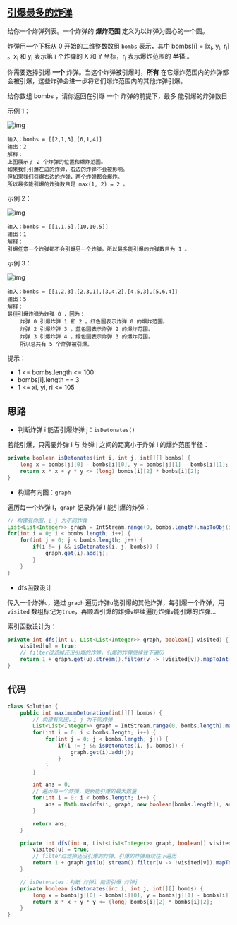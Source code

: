 ## [引爆最多的炸弹](https://leetcode-cn.com/problems/detonate-the-maximum-bombs/)

给你一个炸弹列表。一个炸弹的 **爆炸范围** 定义为以炸弹为圆心的一个圆。

炸弹用一个下标从 0 开始的二维整数数组 `bombs` 表示，其中 bombs[i] = [x<sub>i</sub>,  y<sub>i</sub>,  r<sub>i</sub>] 。x<sub>i</sub> 和 y<sub>i</sub> 表示第 i 个炸弹的 X 和 Y 坐标，r<sub>i</sub> 表示爆炸范围的 **半径** 。

你需要选择引爆 **一个** 炸弹。当这个炸弹被引爆时，**所有** 在它爆炸范围内的炸弹都会被引爆，这些炸弹会进一步将它们爆炸范围内的其他炸弹引爆。

给你数组 bombs ，请你返回在引爆 一个 炸弹的前提下，最多 能引爆的炸弹数目

示例 1：

![img](https://assets.leetcode.com/uploads/2021/11/06/desmos-eg-3.png)

```
输入：bombs = [[2,1,3],[6,1,4]]
输出：2
解释：
上图展示了 2 个炸弹的位置和爆炸范围。
如果我们引爆左边的炸弹，右边的炸弹不会被影响。
但如果我们引爆右边的炸弹，两个炸弹都会爆炸。
所以最多能引爆的炸弹数目是 max(1, 2) = 2 。
```

示例 2：

![img](https://assets.leetcode.com/uploads/2021/11/06/desmos-eg-2.png)

```
输入：bombs = [[1,1,5],[10,10,5]]
输出：1
解释：
引爆任意一个炸弹都不会引爆另一个炸弹。所以最多能引爆的炸弹数目为 1 。
```

示例 3：

![img](https://assets.leetcode.com/uploads/2021/11/07/desmos-eg1.png)

```
输入：bombs = [[1,2,3],[2,3,1],[3,4,2],[4,5,3],[5,6,4]]
输出：5
解释：
最佳引爆炸弹为炸弹 0 ，因为：
    炸弹 0 引爆炸弹 1 和 2 。红色圆表示炸弹 0 的爆炸范围。
    炸弹 2 引爆炸弹 3 。蓝色圆表示炸弹 2 的爆炸范围。
    炸弹 3 引爆炸弹 4 。绿色圆表示炸弹 3 的爆炸范围。
    所以总共有 5 个炸弹被引爆。
```


提示：

- 1 <= bombs.length <= 100
- bombs[i].length == 3
- 1 <= xi, yi, ri <= 105

## 思路

- 判断炸弹 i 能否引爆炸弹 j：`isDetonates()`

若能引爆，只需要炸弹 i 与 炸弹 j 之间的距离小于炸弹 i 的爆炸范围半径：

```java
private boolean isDetonates(int i, int j, int[][] bombs) {
    long x = bombs[j][0] - bombs[i][0], y = bombs[j][1] - bombs[i][1];
    return x * x + y * y <= (long) bombs[i][2] * bombs[i][2];
}
```

- 构建有向图：`graph`

遍历每一个炸弹 i，`graph` 记录炸弹 i 能引爆的炸弹：

```java
// 构建有向图，i j 为不同炸弹
List<List<Integer>> graph = IntStream.range(0, bombs.length).mapToObj(i -> new ArrayList<Integer>()).collect(Collectors.toList());
for(int i = 0; i < bombs.length; i++) {
    for(int j = 0; j < bombs.length; j++) {
        if(i != j && isDetonates(i, j, bombs)) {
            graph.get(i).add(j);
        }
    }
}
```

- dfs函数设计

传入一个炸弹`u`，通过 `graph` 遍历炸弹`u`能引爆的其他炸弹，每引爆一个炸弹，用 `visited` 数组标记为`true`，再顺着引爆的炸弹`v`继续遍历炸弹`v`能引爆的炸弹...

索引函数设计为：

```java
private int dfs(int u, List<List<Integer>> graph, boolean[] visited) {
    visited[u] = true;
    // filter过滤掉还没引爆的炸弹，引爆的炸弹继续往下遍历
    return 1 + graph.get(u).stream().filter(v -> !visited[v]).mapToInt(v -> dfs(v, graph, visited)).sum();
}
```

## 代码

```java
class Solution {
    public int maximumDetonation(int[][] bombs) {
        // 构建有向图，i j 为不同炸弹
        List<List<Integer>> graph = IntStream.range(0, bombs.length).mapToObj(i -> new ArrayList<Integer>()).collect(Collectors.toList());
        for(int i = 0; i < bombs.length; i++) {
            for(int j = 0; j < bombs.length; j++) {
                if(i != j && isDetonates(i, j, bombs)) {
                    graph.get(i).add(j);
                }
            }
        }

        int ans = 0;
        // 遍历每一个炸弹，更新能引爆的最大数量
        for(int i = 0; i < bombs.length; i++) {
            ans = Math.max(dfs(i, graph, new boolean[bombs.length]), ans);
        }

        return ans;
    }

    private int dfs(int u, List<List<Integer>> graph, boolean[] visited) {
        visited[u] = true;
        // filter过滤掉还没引爆的炸弹，引爆的炸弹继续往下遍历
        return 1 + graph.get(u).stream().filter(v -> !visited[v]).mapToInt(v -> dfs(v, graph, visited)).sum();
    }

    // isDetonates：判断 炸弹i 能否引爆 炸弹j
    private boolean isDetonates(int i, int j, int[][] bombs) {
        long x = bombs[j][0] - bombs[i][0], y = bombs[j][1] - bombs[i][1];
        return x * x + y * y <= (long) bombs[i][2] * bombs[i][2];
    }
}
```

